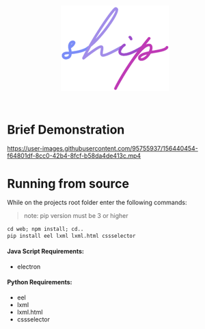 <p align='center'>
<img src='assets/logo.png' width='50%'/>
</p>
<br>

# Brief Demonstration


https://user-images.githubusercontent.com/95755937/156440454-f64801df-8cc0-42b4-8fcf-b58da4de413c.mp4


# Running from source
While on the projects root folder enter the following commands:
>note: pip version must be 3 or higher

```
cd web; npm install; cd..
pip install eel lxml lxml.html cssselector
```
#### Java Script Requirements:
* electron
#### Python Requirements:
* eel
* lxml
* lxml.html
* cssselector

